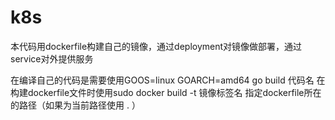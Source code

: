 # k8s
本代码用dockerfile构建自己的镜像，通过deployment对镜像做部署，通过service对外提供服务

在编译自己的代码是需要使用GOOS=linux GOARCH=amd64 go build 代码名
在构建dockerfile文件时使用sudo docker build -t 镜像标签名 指定dockerfile所在的路径（如果为当前路径使用 . ）
